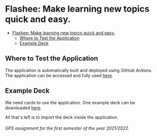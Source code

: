 # Flashee:  Make learning new topics quick and easy.

- [Flashee:  Make learning new topics quick and easy.](#flashee--make-learning-new-topics-quick-and-easy)
  - [Where to Test the Application](#where-to-test-the-application)
  - [Example Deck](#example-deck)

## Where to Test the Application

The application is automatically built and deployed using GitHub Actions. The application can be accessed and fully used [here](https://theforgottened.github.io/flashee/).


## Example Deck

We need cards to use the application. One example deck can be downloaded [here](https://pastebin.com/EmqAdxEe).

All that's left is to import the deck inside the application.


###### GPS assignment for the first semester of the year 2021/2022.
